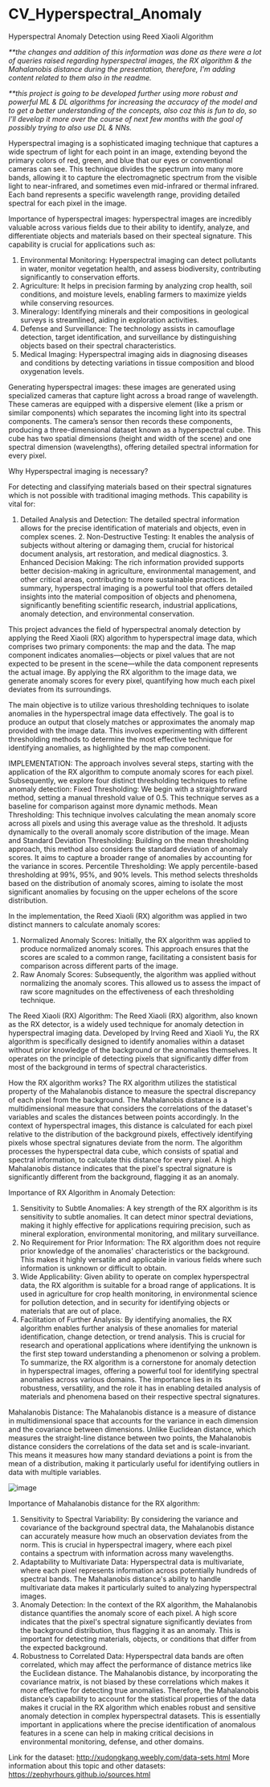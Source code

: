 # CV_Hyperspectral_Anomaly
Hyperspectral Anomaly Detection using Reed Xiaoli Algorithm

_**the changes and addition of this information was done as there were a lot of queries raised regarding hyperspectral images, the RX algorithm & the Mahalanobis distance during the presentation, therefore, I'm adding content related to them also in the readme._

_**this project is going to be developed further using more robust and powerful ML & DL algorithms for increasing the accuracy of the model and to get a better understanding of the concepts, also coz this is fun to do, so I’ll develop it more over the course of next few months with the goal of possibly trying to also use DL & NNs._

Hyperspectral imaging is a sophisticated imaging technique that captures a wide spectrum of light for each point in an image, extending beyond the primary colors of red, green, and blue that our eyes or conventional cameras can see. This technique divides the spectrum into many more bands, allowing it to capture the electromagnetic spectrum from the visible light to near-infrared, and sometimes even mid-infrared or thermal infrared. Each band represents a specific wavelength range, providing detailed spectral for each pixel in the image.

Importance of hyperspectral images: hyperspectral images are incredibly valuable across various fields due to their ability to identify, analyze, and differentiate objects and materials based on their specteal signature. This capability is crucial for applications such as: 
1.	Environmental Monitoring: Hyperspectral imaging can detect pollutants in water, monitor vegetation health, and assess biodiversity, contributing significantly to conservation efforts.
2.	Agriculture: It helps in precision farming by analyzing crop health, soil conditions, and moisture levels, enabling farmers to maximize yields while conserving resources.
3.	Mineralogy: Identifying minerals and their compositions in geological surveys is streamlined, aiding in exploration activities.
4.	Defense and Surveillance: The technology assists in camouflage detection, target identification, and surveillance by distinguishing objects based on their spectral characteristics.
5.	Medical Imaging: Hyperspectral imaging aids in diagnosing diseases and conditions by detecting variations in tissue composition and blood oxygenation levels.

Generating hyperspectral images: these images are generated using specialized cameras that capture light across a broad range of wavelength. These cameras are equipped with a dispersive element (like a prism or similar components) which separates the incoming light into its spectral components. The camera’s sensor then records these components, producing a three-dimensional dataset known as a hyperspectral cube. This cube has two spatial dimensions (height and width of the scene) and one spectral dimension (wavelengths), offering detailed spectral information for every pixel.

Why Hyperspectral imaging is necessary?

For detecting and classifying materials based on their spectral signatures which is not possible with traditional imaging methods. This capability is vital for:
1. Detailed Analysis and Detection: The detailed spectral information allows for the precise identification of materials and objects, even in complex scenes. 2. Non-Destructive Testing: It enables the analysis of subjects without altering or damaging them, crucial for historical document analysis, art restoration, and medical diagnostics. 3. Enhanced Decision Making: The rich information provided supports better decision-making in agriculture, environmental management, and other critical areas, contributing to more sustainable practices. 
In summary, hyperspectral imaging is a powerful tool that offers detailed insights into the material composition of objects and phenomena, significantly benefiting scientific research, industrial applications, anomaly detection, and environmental conservation.


This project advances the field of hyperspectral anomaly detection by applying the Reed Xiaoli (RX) algorithm to hyperspectral image data, which comprises two primary components: the map and the data. The map component indicates anomalies—objects or pixel values that are not expected to be present in the scene—while the data component represents the actual image. By applying the RX algorithm to the image data, we generate anomaly scores for every pixel, quantifying how much each pixel deviates from its surroundings.

The main objective is to utilize various thresholding techniques to isolate anomalies in the hyperspectral image data effectively. The goal is to produce an output that closely matches or approximates the anomaly map provided with the image data. This involves experimenting with different thresholding methods to determine the most effective technique for identifying anomalies, as highlighted by the map component.

IMPLEMENTATION:
The approach involves several steps, starting with the application of the RX algorithm to compute anomaly scores for each pixel. Subsequently, we explore four distinct thresholding techniques to refine anomaly detection:  Fixed Thresholding: We begin with a straightforward method, setting a manual threshold value of 0.5. This technique serves as a baseline for comparison against more dynamic methods.  Mean Thresholding: This technique involves calculating the mean anomaly score across all pixels and using this average value as the threshold. It adjusts dynamically to the overall anomaly score distribution of the image.  Mean and Standard Deviation Thresholding: Building on the mean thresholding approach, this method also considers the standard deviation of anomaly scores. It aims to capture a broader range of anomalies by accounting for the variance in scores.  Percentile Thresholding: We apply percentile-based thresholding at 99%, 95%, and 90% levels. This method selects thresholds based on the distribution of anomaly scores, aiming to isolate the most significant anomalies by focusing on the upper echelons of the score distribution.


In the implementation, the Reed Xiaoli (RX) algorithm was applied in two distinct manners to calculate anomaly scores:
1.	Normalized Anomaly Scores: Initially, the RX algorithm was applied to produce normalized anomaly scores. This approach ensures that the scores are scaled to a common range, facilitating a consistent basis for comparison across different parts of the image.
2.	Raw Anomaly Scores: Subsequently, the algorithm was applied without normalizing the anomaly scores. This allowed us to assess the impact of raw score magnitudes on the effectiveness of each thresholding technique.

The Reed Xiaoli (RX) Algorithm:
 The Reed Xiaoli (RX) algorithm, also known as the RX detector, is a widely used technique for anomaly detection in hyperspectral imaging data. Developed by Irving Reed and Xiaoli Yu, the RX algorithm is specifically designed to identify anomalies within a dataset without prior knowledge of the background or the anomalies themselves. It operates on the principle of detecting pixels that significantly differ from most of the background in terms of spectral characteristics.

How the RX algorithm works?
The RX algorithm utilizes the statistical property of the Mahalanobis distance to measure the spectral discrepancy of each pixel from the background. The Mahalanobis distance is a multidimensional measure that considers the correlations of the dataset's variables and scales the distances between points accordingly. 
In the context of hyperspectral images, this distance is calculated for each pixel relative to the distribution of the background pixels, effectively identifying pixels whose spectral signatures deviate from the norm. The algorithm processes the hyperspectral data cube, which consists of spatial and spectral information, to calculate this distance for every pixel. A high Mahalanobis distance indicates that the pixel's spectral signature is significantly different from the background, flagging it as an anomaly.

Importance of RX Algorithm in Anomaly Detection:
1.	Sensitivity to Subtle Anomalies: A key strength of the RX algorithm is its sensitivity to subtle anomalies. It can detect minor spectral deviations, making it highly effective for applications requiring precision, such as mineral exploration, environmental monitoring, and military surveillance.
2.	No Requirement for Prior Information: The RX algorithm does not require prior knowledge of the anomalies' characteristics or the background. This makes it highly versatile and applicable in various fields where such information is unknown or difficult to obtain.
3.	Wide Applicability: Given ability to operate on complex hyperspectral data, the RX algorithm is suitable for a broad range of applications. It is used in agriculture for crop health monitoring, in environmental science for pollution detection, and in security for identifying objects or materials that are out of place.
4.	Facilitation of Further Analysis: By identifying anomalies, the RX algorithm enables further analysis of these anomalies for material identification, change detection, or trend analysis. This is crucial for research and operational applications where identifying the unknown is the first step toward understanding a phenomenon or solving a problem.
To summarize, the RX algorithm is a cornerstone for anomaly detection in hyperspectral images, offering a powerful tool for identifying spectral anomalies across various domains. The importance lies in its robustness, versatility, and the role it has in enabling detailed analysis of materials and phenomena based on their respective spectral signatures.

Mahalanobis Distance:
The Mahalanobis distance is a measure of distance in multidimensional space that accounts for the variance in each dimension and the covariance between dimensions. 
Unlike Euclidean distance, which measures the straight-line distance between two points, the Mahalanobis distance considers the correlations of the data set and is scale-invariant. This means it measures how many standard deviations a point is from the mean of a distribution, making it particularly useful for identifying outliers in data with multiple variables.

![image](https://github.com/ritvikr27/CV_Hyperspectral_Anomaly/assets/76433779/e790fe84-ab5f-476e-aeab-793b14cff8d2)

Importance of Mahalanobis distance for the RX algorithm:
1.	Sensitivity to Spectral Variability: By considering the variance and covariance of the background spectral data, the Mahalanobis distance can accurately measure how much an observation deviates from the norm. This is crucial in hyperspectral imagery, where each pixel contains a spectrum with information across many wavelengths. 
2.	Adaptability to Multivariate Data: Hyperspectral data is multivariate, where each pixel represents information across potentially hundreds of spectral bands. The Mahalanobis distance's ability to handle multivariate data makes it particularly suited to analyzing hyperspectral images. 
3.	Anomaly Detection: In the context of the RX algorithm, the Mahalanobis distance quantifies the anomaly score of each pixel. A high score indicates that the pixel's spectral signature significantly deviates from the background distribution, thus flagging it as an anomaly. This is important for detecting materials, objects, or conditions that differ from the expected background. 
4.	Robustness to Correlated Data: Hyperspectral data bands are often correlated, which may affect the performance of distance metrics like the Euclidean distance. The Mahalanobis distance, by incorporating the covariance matrix, is not biased by these correlations which makes it more effective for detecting true anomalies.
Therefore, the Mahalanobis distance’s capability to account for the statistical properties of the data makes it crucial in the RX algorithm which enables robust and sensitive anomaly detection in complex hyperspectral datasets. This is essentially important in applications where the precise identification of anomalous features in a scene can help in making critical decisions in environmental monitoring, defense, and other domains.

Link for the dataset: http://xudongkang.weebly.com/data-sets.html
More information about this topic and other datasets: https://zephyrhours.github.io/sources.html


